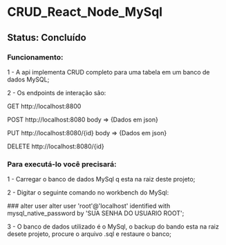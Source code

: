 # CRUD_React_Node_MySql

## Status: Concluído

### Funcionamento:
<p>1 - A api implementa CRUD completo para uma tabela em um banco de dados MySQL;</p>
<p>2 - Os endpoints de interação são: </p>
              <p> GET http://localhost:8800</p>
              <p> POST http://localhost:8080 body => {Dados em json}</p>
              <p> PUT http://localhost:8080/{id} body => {Dados em json}</p>
              <p> DELETE http://localhost:8080/{id}</p>
               

### Para executá-lo você precisará:
<p>1 - Carregar o banco de dados MySql q esta na raiz deste projeto;</p>
<p>2 - Digitar o seguinte comando no workbench do MySql:</p>
  ### alter user alter user 'root'@'localhost' identified with mysql_native_password by 'SUA SENHA DO USUARIO ROOT'; 
<p>3 - O banco de dados utilizado é o MySql, o backup do bando esta na raiz desete projeto, procure o arquivo .sql e restaure o banco;</p>
